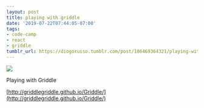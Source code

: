 ```yaml
---
layout: post
title: playing with griddle
date: '2019-07-22T07:44:05-07:00'
tags:
- code-camp
- react
- griddle
tumblr_url: https://diogorusso.tumblr.com/post/186469364321/playing-with-griddle
---
```

 ![]({{site.baseurl}}/tumblr_files/tumblr_pv1sxhoc0F1qammdvo1_1280.png)  

Playing with Griddle&nbsp;

[http://griddlegriddle.github.io/Griddle/](http://griddlegriddle.github.io/Griddle/)
